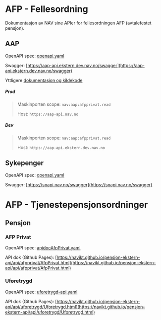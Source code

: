 # AFP - Fellesordning
Dokumentasjon av NAV sine APIer for fellesordningen AFP (avtalefestet pensjon).

## AAP
OpenAPI spec: [openapi.yaml](https://aap-api.ekstern.dev.nav.no/swagger/openapi.yaml) 

Swagger: [https://aap-api.ekstern.dev.nav.no/swagger](https://aap-api.ekstern.dev.nav.no/swagger)

Yttligere [dokumentasjon og kildekode](https://github.com/navikt/aap-api)

##### Prod
> Maskinporten scope: `nav:aap:afpprivat.read`
> 
> Host: `https://aap-api.nav.no`

##### Dev
> Maskinporten scope: `nav:aap:afpprivat.read`
>
> Host: `https://aap-api.ekstern.dev.nav.no`

## Sykepenger
OpenAPI spec: [openapi.yaml](https://spapi.nav.no/swagger/openapi.yml) 

Swagger: [https://spapi.nav.no/swagger](https://spapi.nav.no/swagger)

# AFP - Tjenestepensjonsordninger

## Pensjon

### AFP Privat
OpenAPI spec: [apidocAfpPrivat.yaml](https://navikt.github.io/pensjon-ekstern-api/api/afpprivat/apidocAfpPrivat.yaml)

API dok (Github Pages): [https://navikt.github.io/pensjon-ekstern-api/api/afpprivat/AfpPrivat.html](https://navikt.github.io/pensjon-ekstern-api/api/afpprivat/AfpPrivat.html)

### Uføretrygd
OpenAPI spec: [uforetrygd-api.yaml](https://navikt.github.io/pensjon-ekstern-api/api/uforetrygd/uforetrygd-api.yaml)

API dok (Github Pages): [https://navikt.github.io/pensjon-ekstern-api/api/uforetrygd/Uforetrygd.html](https://navikt.github.io/pensjon-ekstern-api/api/uforetrygd/Uforetrygd.html)

